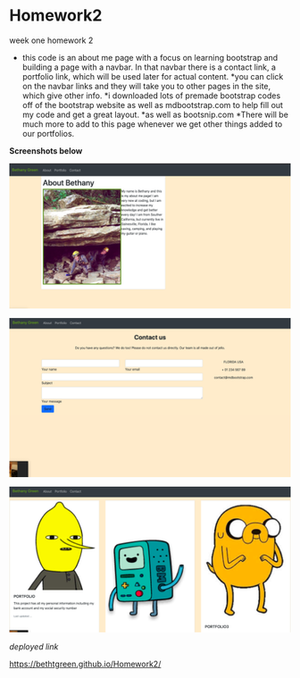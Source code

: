 # Homework2
week one homework 2
* this code is an about me page with a focus on learning bootstrap and building a page with a navbar. In that navbar there is a contact link, a portfolio link, which will be used later for actual content. 
*you can click on the navbar links and they will take you to other pages in the site, which give other info. 
*i downloaded lots of premade bootstrap codes off of the bootstrap website as well as mdbootstrap.com to help fill out my code and get a great layout. 
*as well as bootsnip.com 
*There will be much more to add to this page whenever we get other things added to our portfolios.

**Screenshots below**

![Alt text](./assets/screenshot1.png "Main Page")

![Alt text](./assets/screenshot2.png "Contact Page")

![Alt text](./assets/screenshot3.png "Portfolio Page")

*deployed link*

https://bethtgreen.github.io/Homework2/
